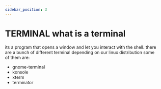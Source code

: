 ```yaml
---
sidebar_position: 3
---
```

# TERMINAL what is a terminal
its a program that opens a window and let you interact with the shell. there are a bunch of different terminal depending on our linux distribution some of them are:
- gnome-terminal
- konsole
- xterm
- terminator